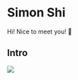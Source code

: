 # Simon Shi
Hi! Nice to meet you! 🧐

## Intro
[<img src="https://github-readme-stats.vercel.app/api?username=simonsmh&hide_border=true">](#)
